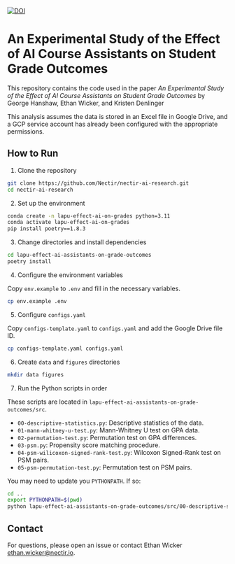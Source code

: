 [![DOI](https://zenodo.org/badge/866249692.svg)](https://doi.org/10.5281/zenodo.13883480)

# An Experimental Study of the Effect of AI Course Assistants on Student Grade Outcomes

This repository contains the code used in the paper *An Experimental Study of the Effect of AI Course Assistants on Student Grade Outcomes* by George Hanshaw, Ethan Wicker, and Kristen Denlinger

This analysis assumes the data is stored in an Excel file in Google Drive, and a GCP service account has already been configured with the appropriate permissions.

## How to Run

1. Clone the repository

```bash
git clone https://github.com/Nectir/nectir-ai-research.git
cd nectir-ai-research
```

2. Set up the environment

```bash
conda create -n lapu-effect-ai-on-grades python=3.11
conda activate lapu-effect-ai-on-grades
pip install poetry==1.8.3
```

3. Change directories and install dependencies

```bash
cd lapu-effect-ai-assistants-on-grade-outcomes
poetry install
```

4. Configure the environment variables

Copy `env.example` to `.env` and fill in the necessary variables.

```bash
cp env.example .env
```

5. Configure `configs.yaml`

Copy `configs-template.yaml` to `configs.yaml` and add the Google Drive file ID.

```bash
cp configs-template.yaml configs.yaml
```

6. Create `data` and `figures` directories

```bash
mkdir data figures 
```

7. Run the Python scripts in order

These scripts are located in `lapu-effect-ai-assistants-on-grade-outcomes/src`.

- `00-descriptive-statistics.py`: Descriptive statistics of the data.
- `01-mann-whitney-u-test.py`: Mann-Whitney U test on GPA data.
- `02-permutation-test.py`: Permutation test on GPA differences.
- `03-psm.py`: Propensity score matching procedure.
- `04-psm-wilicoxon-signed-rank-test.py`: Wilcoxon Signed-Rank test on PSM pairs.
- `05-psm-permutation-test.py`: Permutation test on PSM pairs.

You may need to update you `PYTHONPATH`.  If so:

```bash
cd ..
export PYTHONPATH=$(pwd)
python lapu-effect-ai-assistants-on-grade-outcomes/src/00-descriptive-statistics.py
```

## Contact

For questions, please open an issue or contact Ethan Wicker <ethan.wicker@nectir.io>.
